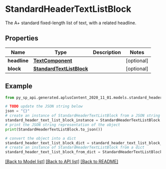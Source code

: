 # StandardHeaderTextListBlock

The A+ standard fixed-length list of text, with a related headline.

## Properties

Name | Type | Description | Notes
------------ | ------------- | ------------- | -------------
**headline** | [**TextComponent**](TextComponent.md) |  | [optional] 
**block** | [**StandardTextListBlock**](StandardTextListBlock.md) |  | [optional] 

## Example

```python
from py_sp_api.generated.aplusContent_2020_11_01.models.standard_header_text_list_block import StandardHeaderTextListBlock

# TODO update the JSON string below
json = "{}"
# create an instance of StandardHeaderTextListBlock from a JSON string
standard_header_text_list_block_instance = StandardHeaderTextListBlock.from_json(json)
# print the JSON string representation of the object
print(StandardHeaderTextListBlock.to_json())

# convert the object into a dict
standard_header_text_list_block_dict = standard_header_text_list_block_instance.to_dict()
# create an instance of StandardHeaderTextListBlock from a dict
standard_header_text_list_block_from_dict = StandardHeaderTextListBlock.from_dict(standard_header_text_list_block_dict)
```
[[Back to Model list]](../README.md#documentation-for-models) [[Back to API list]](../README.md#documentation-for-api-endpoints) [[Back to README]](../README.md)


